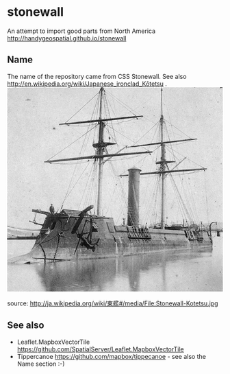 # stonewall
An attempt to import good parts from North America 
http://handygeospatial.github.io/stonewall 

## Name
The name of the repository came from CSS Stonewall. See also http://en.wikipedia.org/wiki/Japanese_ironclad_Kōtetsu . 
![CSS Stonewall](./Stonewall-Kotetsu.jpg)

source: http://ja.wikipedia.org/wiki/東艦#/media/File:Stonewall-Kotetsu.jpg

## See also
- Leaflet.MapboxVectorTile https://github.com/SpatialServer/Leaflet.MapboxVectorTile
- Tippercanoe https://github.com/mapbox/tippecanoe - see also the Name section :-)
